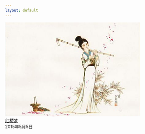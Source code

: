 ```yaml
---
layout: default
---
```





<div id="banner" style="background-image:url('images/view.jpg')">
</div>
<div id="wrapper">
  <div class="container clearfix">
    <div class="post">
      <a class="thumbnail-image" href="article.html">
        <img src="images/blog-banner.jpg">
      </a>
      <div class="title"><a href="article.html">红楼梦</a></div>
      <div class="date">2015年5月5日</div>
    </div>
    <div class="post"></div>
    <div class="post"></div>
    <div class="post"></div>
  </div>
</div>
